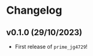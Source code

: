 # Changelog

<!--next-version-placeholder-->

## v0.1.0 (29/10/2023)

- First release of `prime_jg4729`!